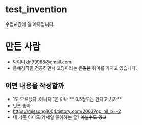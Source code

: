# test_invention
수업시간에 쓸 예제입니다.

# 만든 사람
* 박이나<kln99988@gmail.com>
* 문예창작을 전공하면서 코딩이라는 ~~은밀한~~ 취미를 가지고 있습니다.

## 어떤 내용을 작성할까
* 1도 모르겠다..아니다 1은 아나
** 0.5정도는 안다고 치자**
* 민초 좋아
* https://missong1004.tistory.com/2063?np_nil_b=-2
* 내 기준 아마도(?)제일 좋아하는 글? ~~아닐수도 있고~~

